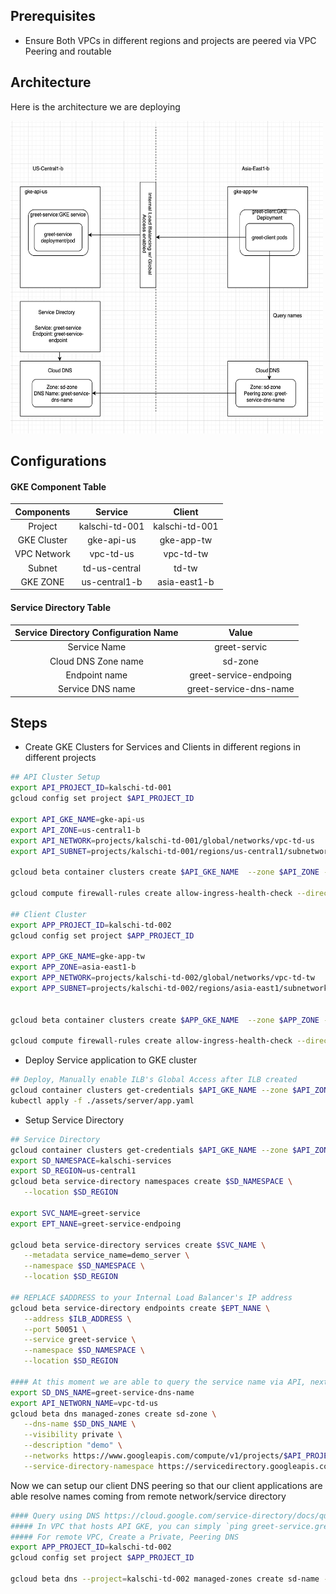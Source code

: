 ## Prerequisites

- Ensure Both VPCs in different regions and projects are peered via VPC Peering and routable

## Architecture

Here is the architecture we are deploying

<img src="./assets/img/architecture.png" style="width:500px;height:500px"/>

## Configurations

#### GKE Component Table
|Components|Service|Client|
|:---:|:---:|:---:|
|Project|kalschi-td-001|kalschi-td-001|
|GKE Cluster|gke-api-us|gke-app-tw|
|VPC Network|vpc-td-us|vpc-td-tw|
|Subnet|td-us-central|td-tw|
|GKE ZONE|us-central1-b|asia-east1-b|vpc-td-tw|

#### Service Directory Table

|Service Directory Configuration Name|Value|
|:---:|:---:|
|Service Name|greet-servic|
|Cloud DNS Zone name|sd-zone|
|Endpoint name|greet-service-endpoing|
|Service DNS name|greet-service-dns-name|

## Steps

-  Create GKE Clusters for Services and Clients in different regions in different projects

```bash
## API Cluster Setup
export API_PROJECT_ID=kalschi-td-001
gcloud config set project $API_PROJECT_ID

export API_GKE_NAME=gke-api-us
export API_ZONE=us-central1-b
export API_NETWORK=projects/kalschi-td-001/global/networks/vpc-td-us
export API_SUBNET=projects/kalschi-td-001/regions/us-central1/subnetworks/td-us-central

gcloud beta container clusters create $API_GKE_NAME  --zone $API_ZONE --no-enable-basic-auth --cluster-version "1.14.10-gke.36" --machine-type "e2-standard-2" --image-type "COS" --disk-type "pd-standard" --disk-size "100" --scopes "https://www.googleapis.com/auth/cloud-platform" --num-nodes "1" --enable-stackdriver-kubernetes --enable-private-nodes --master-ipv4-cidr "192.168.100.0/28" --enable-master-global-access --enable-ip-alias --network $API_NETWORK --subnetwork $API_SUBNET --no-enable-master-authorized-networks --addons HorizontalPodAutoscaling,HttpLoadBalancing --enable-autoupgrade --enable-autorepair --max-surge-upgrade 1 --max-unavailable-upgrade 0

gcloud compute firewall-rules create allow-ingress-health-check --direction=INGRESS --priority=1000 --network=$API_NETWORK --action=ALLOW --rules=tcp --source-ranges 35.191.0.0/16,130.211.0.0/22

## Client Cluster
export APP_PROJECT_ID=kalschi-td-002
gcloud config set project $APP_PROJECT_ID

export APP_GKE_NAME=gke-app-tw
export APP_ZONE=asia-east1-b
export APP_NETWORK=projects/kalschi-td-002/global/networks/vpc-td-tw
export APP_SUBNET=projects/kalschi-td-002/regions/asia-east1/subnetworks/td-tw


gcloud beta container clusters create $APP_GKE_NAME  --zone $APP_ZONE --no-enable-basic-auth --cluster-version "1.14.10-gke.36" --machine-type "e2-standard-2" --image-type "COS" --disk-type "pd-standard" --disk-size "100" --scopes "https://www.googleapis.com/auth/cloud-platform" --num-nodes "1" --enable-stackdriver-kubernetes --enable-private-nodes --master-ipv4-cidr "192.168.100.0/28" --enable-master-global-access --enable-ip-alias --network $APP_NETWORK --subnetwork $APP_SUBNET --no-enable-master-authorized-networks --addons HorizontalPodAutoscaling,HttpLoadBalancing --enable-autoupgrade --enable-autorepair --max-surge-upgrade 1 --max-unavailable-upgrade 0

gcloud compute firewall-rules create allow-ingress-health-check --direction=INGRESS --priority=1000 --network=$APP_NETWORK --action=ALLOW --rules=tcp --source-ranges 35.191.0.0/16,130.211.0.0/22
```

-  Deploy Service application to GKE cluster
```bash
## Deploy, Manually enable ILB's Global Access after ILB created
gcloud container clusters get-credentials $API_GKE_NAME --zone $API_ZONE --project $API_PROJECT_ID
kubectl apply -f ./assets/server/app.yaml
```

- Setup Service Directory

```bash
## Service Directory
gcloud container clusters get-credentials $API_GKE_NAME --zone $API_ZONE --project $API_PROJECT_ID
export SD_NAMESPACE=kalschi-services
export SD_REGION=us-central1
gcloud beta service-directory namespaces create $SD_NAMESPACE \
   --location $SD_REGION

export SVC_NAME=greet-service
export EPT_NANE=greet-service-endpoing

gcloud beta service-directory services create $SVC_NAME \
   --metadata service_name=demo_server \
   --namespace $SD_NAMESPACE \
   --location $SD_REGION

## REPLACE $ADDRESS to your Internal Load Balancer's IP address
gcloud beta service-directory endpoints create $EPT_NANE \
   --address $ILB_ADDRESS \
   --port 50051 \
   --service greet-service \
   --namespace $SD_NAMESPACE \
   --location $SD_REGION
   
#### At this moment we are able to query the service name via API, next we want to enable DNS support so that client resolve names via DNS
export SD_DNS_NAME=greet-service-dns-name
export API_NETWORN_NAME=vpc-td-us
gcloud beta dns managed-zones create sd-zone \
   --dns-name $SD_DNS_NAME \
   --visibility private \
   --description "demo" \
   --networks https://www.googleapis.com/compute/v1/projects/$API_PROJECT_ID/global/networks/$API_NETWORN_NAME \
   --service-directory-namespace https://servicedirectory.googleapis.com/v1/projects/$API_PROJECT_ID/locations/$SD_REGION/namespaces/$SD_NAMESPACE
```

Now we can setup our client DNS peering so that our client applications are able resolve names coming from remote network/service directory
```bash
#### Query using DNS https://cloud.google.com/service-directory/docs/query-dns?hl=zh-tw
##### In VPC that hosts API GKE, you can simply `ping greet-service.greet-service-dns-name`
##### For remote VPC, Create a Private, Peering DNS
export APP_PROJECT_ID=kalschi-td-002
gcloud config set project $APP_PROJECT_ID

gcloud beta dns --project=kalschi-td-002 managed-zones create sd-name --description= --dns-name=greet-service-dns-name. --visibility=private --networks vpc-td-tw


```